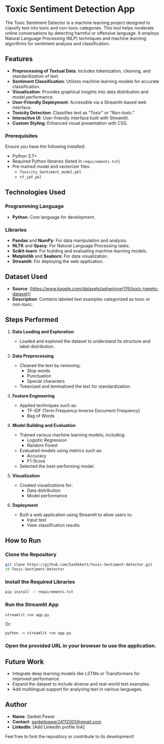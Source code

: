 # Toxic Sentiment Detection App

The Toxic Sentiment Detector is a machine learning project designed to classify text into toxic and non-toxic categories. This tool helps moderate online conversations by detecting harmful or offensive language. It employs Natural Language Processing (NLP) techniques and machine learning algorithms for sentiment analysis and classification.

## Features
- **Preprocessing of Textual Data**: Includes tokenization, cleaning, and standardization of text.
- **Sentiment Classification**: Utilizes machine learning models for accurate classification.
- **Visualization**: Provides graphical insights into data distribution and model performance.
- **User-Friendly Deployment**: Accessible via a Streamlit-based web interface.
- **Toxicity Detection**: Classifies text as "Toxic" or "Non-toxic."
- **Interactive UI**: User-friendly interface built with Streamlit.
- **Custom Styling**: Enhanced visual presentation with CSS.

### Prerequisites
Ensure you have the following installed:
- Python 3.7+
- Required Python libraries (listed in `requirements.txt`)
- Pre-trained model and vectorizer files:
  - `Toxicity_Sentiment_model.pkl`
  - `tf_idf.pkl`

## Technologies Used

### Programming Language
- **Python**: Core language for development.

### Libraries
- **Pandas** and **NumPy**: For data manipulation and analysis.
- **NLTK** and **Spacy**: For Natural Language Processing tasks.
- **Scikit-learn**: For building and evaluating machine learning models.
- **Matplotlib** and **Seaborn**: For data visualization.
- **Streamlit**: For deploying the web application.

## Dataset Used
- **Source**: [https://www.kaggle.com/datasets/ashwiniyer176/toxic-tweets-dataset)]
- **Description**: Contains labeled text examples categorized as toxic or non-toxic.

## Steps Performed

1. **Data Loading and Exploration**
   - Loaded and explored the dataset to understand its structure and label distribution.

2. **Data Preprocessing**
   - Cleaned the text by removing:
     - Stop words
     - Punctuation
     - Special characters
   - Tokenized and lemmatized the text for standardization.

3. **Feature Engineering**
   - Applied techniques such as:
     - TF-IDF (Term Frequency-Inverse Document Frequency)
     - Bag of Words

4. **Model Building and Evaluation**
   - Trained various machine learning models, including:
     - Logistic Regression
     - Random Forest
   - Evaluated models using metrics such as:
     - Accuracy
     - F1-Score
   - Selected the best-performing model.

5. **Visualization**
   - Created visualizations for:
     - Data distribution
     - Model performance

6. **Deployment**
   - Built a web application using Streamlit to allow users to:
     - Input text
     - View classification results
    


## How to Run

### Clone the Repository
```bash
git clone https://github.com/Sankkkett/toxic-Sentiment-detector.git
cd Toxic-Sentiment-Detector
```

### Install the Required Libraries
```bash
pip install -r requirements.txt
```

### Run the Streamlit App
```bash
streamlit run app.py
```
Or:
```bash
python -m streamlit run app.py
```

### Open the provided URL in your browser to use the application.



## Future Work
- Integrate deep learning models like LSTMs or Transformers for improved performance.
- Expand the dataset to include diverse and real-world text examples.
- Add multilingual support for analyzing text in various languages.

## Author
- **Name**: Sanket Pawar
- **Contact**: [sanketpawar24112001@gmail.com](mailto:sanketpawar24112001@gmail.com)
- **LinkedIn**: [Add LinkedIn profile link]

Feel free to fork the repository or contribute to its development!

